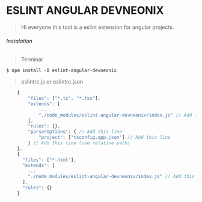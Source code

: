 # ESLINT ANGULAR DEVNEONIX
> Hi everyone this tool is a eslint extension for angular projects.
###### Instalation
> Terminal
```
$ npm install -D eslint-angular-devneonix
```
> eslintrc.js or eslintrc.json
```javascript
    {
        "files": ["*.ts", "*.tsx"],
        "extends": [
            ...
            "./node_modules/eslint-angular-devneonix/index.js" // Add this line (use relative path)
        ],
        "rules": {},
        "parserOptions": { // Add this line
            "project": ["tsconfig.app.json"] // Add this line
        } // Add this line (use relative path)
    },
    {
      "files": ["*.html"],
      "extends": [
        ...
        "./node_modules/eslint-angular-devneonix/index.js" // Add this line (use relative path)
      ],
      "rules": {}
    }
```
